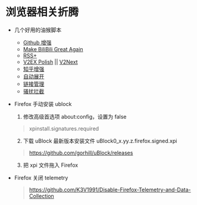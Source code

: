 # 浏览器相关折腾

- 几个好用的油猴脚本
  - [Github 增强](https://update.greasyfork.org/scripts/412245/Github%20%E5%A2%9E%E5%BC%BA%20-%20%E9%AB%98%E9%80%9F%E4%B8%8B%E8%BD%BD.user.js)
  - [Make BiliBili Great Again](https://update.greasyfork.org/scripts/415714/Make%20BiliBili%20Great%20Again.user.js)
  - [RSS+](https://update.greasyfork.org/scripts/373252/RSS%2B%20%3A%20Show%20Site%20All%20RSS.user.js)
  - [V2EX Polish](https://greasyfork.org/zh-CN/scripts/459848-v2ex-polish-%E4%BD%93%E9%AA%8C%E6%9B%B4%E7%8E%B0%E4%BB%A3%E5%8C%96%E7%9A%84-v2ex) || [V2Next](https://greasyfork.org/zh-CN/scripts/458024-v2next)
  - [知乎增强](https://update.greasyfork.org/scripts/419081/%E7%9F%A5%E4%B9%8E%E5%A2%9E%E5%BC%BA.user.js)
  - [自动展开](https://update.greasyfork.org/scripts/438656/%E8%87%AA%E5%8A%A8%E5%B1%95%E5%BC%80.user.js)
  - [链接管理](https://update.greasyfork.org/scripts/443670/%E9%93%BE%E6%8E%A5%E7%AE%A1%E7%90%86.user.js)
  - [骚扰拦截](https://update.greasyfork.org/scripts/440871/%E9%AA%9A%E6%89%B0%E6%8B%A6%E6%88%AA.user.js)

- Firefox 手动安装 ublock
  1. 修改高级首选项 about:config，设置为 false
   > xpinstall.signatures.required
  2. 下载 uBlock 最新版本安装文件 uBlock0_x.yy.z.firefox.signed.xpi
   > https://github.com/gorhill/uBlock/releases
  3. 把 xpi 文件拖入 Firefox

- Firefox 关闭 telemetry
  > https://github.com/K3V1991/Disable-Firefox-Telemetry-and-Data-Collection
